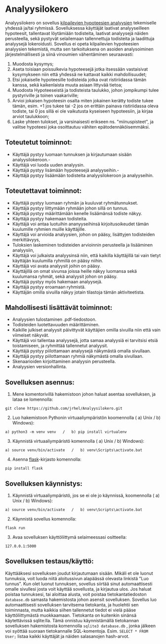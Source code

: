# Analyysilokero

Analyysilokero on sovellus [kilpailevien hypoteesien analyysien](https://en.wikipedia.org/wiki/Analysis_of_competing_hypotheses) tekemiselle yhdessä ja/tai ryhmissä. Sovelluksessa käyttäjät laativat analyyseilleen hypoteesit, tallentavat löytämiään todisteita, laativat analyysejä näiden perusteella, sekä pystyvät selailemaan tallennettuja todisteita ja laadittuja analyysejä lokeroidusti. Sovellus ei opeta kilpailevien hypoteesien analyysien tekemistä, mutta sen tarkoituksena on asoiden analysoiminen järjestelmällisesti ja siinä vinoumien vähentäminen seuraavasti:
1) Muodosta kysymys;
2) Aseta toisiaan poissulkevia hypoteesejä jotka itsessään vastaisivat kysymykseen niin että yhdessä ne kattavat kaikki mahdollisuudet;
3) Etsi jokaiselle hypoteesille todisteida jotka ovat ristiriidassa tämän kanssa, sekä kaikenlaista muuta asiaan littyvää tietoa;
4) Muodosta Hypoteeseistä ja todisteista taulukko, johon jompikumpi tulee pystyriville ja toinen vaakariville;
5) Arvioi jokaisen hypoteesin osalta miten jokainen kerätty todiste tukee tämän, esim. +1 jos tukee tai -2 jos on erittäin painava ristiriidassa oleva todiste, tai 0 jos sillä ei ole vaikutusta kyseiseen hypoteesiin, ja kirjaa arviot taulukkoon;
6) Laske yhteen tulokset, ja varsinaisesti erikseen ns. "miinuspisteet", ja valitse hypoteesi joka osoittautuu vähiten epätodennäköisemmäksi.

   
## Toteutetut toiminnot:
- Käyttäjä pystyy luomaan tunnuksen ja kirjautumaan sisään analyysilokeroon.- 
- Käyttäjä voi luoda uuden analyysin.
- Käyttäjä pystyy lisämään hypoteesejä analyyseihin.- 
- Käyttäjä pystyy lisäämään todisteita analyysilokeroon ja analyyseihin.

## Toteutettavat toiminnot:
- Käyttäjä pystyy luomaan ryhmän ja kuuluvat ryhmätunnukset.
- Käyttäjä pystyy liittymään ryhmään johon sillä on tunnus.
- Käyttäjä pystyy määrittämään kenelle lisäämänsä todiste näkyy.
- Käyttäjä pystyy hakemaan todisteita. 
- Käyttäjä voi antaa luotuihin ananyyseihinsä kirjoitusoikeudet tämän kuulumille ryhmien muille käyttäjille.
- Käyttäjä voi arvioida analyysien, johon on pääsy, lisättyjen todisteiden merkittävyys,
- Tuloksien laskeminen todisteiden arvioinnin perusteella ja lisääminen analyysiin,
- Käyttäjä voi julkaista analyysinsä niin, että kaikilla käyttäjillä tai vain tietyt käyttäjän kuulumilla ryhmillä on pääsy niihin.
- Käyttäjä voi avata analyysit joihin on pääsy.
- Käyttäjillä on omat sivunsa joissa heille näkyy luomansa sekä kuulumansa ryhmät, sekä analyysit johon on pääsy.
- Käyttäjä pystyy myös hakemaan analyysejä.
- Käyttäjä pystyy eroamaan ryhmistä.
- Käyttäjän omilla sivuilla näkyy jotain tilastoja tämän aktiviteetista.


## Mahdollisesti lisättävät toiminnot:

- Analyysien tulostaminen .pdf-tiedostoon.
- Todisteiden luotettavuuden määrittäminen.
- Kaikille julkiset analyysit päivittyvät käyttäjien omilla sivuilla niin että vain viimeiset näkyvät.
- Käyttäjä voi tallentaa analyysejä, jotta samaa analyysiä ei tarvitsisi etsiä toistamiseen, ja ryhmittää tallennetut analyysit.
- Käyttäjä pystyy piilottamaan analyysejä näkymästä omalla sivullaan.
- Käyttäjä pystyy piilottamaan ryhmiä näkymästä omalla sivullaan.
- Skenaarioiden kirjoittaminen analyysin perusteella.
- Analyysien versionhallinta.

## Sovelluksen asennus:
1) Mene komentorivillä hakemistoon johon haluat asentaa sovelluksen, ja lataa se lomennolla:
```
git clone https://github.com/jrhel/Analyysilokero.git
```
2) Luo hakemistoon Pythonin virtuaaliympäristön koomennolla ( a) Unix / b) Windows):
```
a) python3 -m venv venv   /   b) pip install virtualenv
```
3) Käynnistä virtuaaliympäristö komennolla ( a) Unix / b) Windows):
```
a) source venv/bin/activate   /   b) venv\Scripts\activate.bat
```
4) Asenna [flask](https://github.com/pallets/flask/tree/main)-kirjasto komennolla:

```
pip install flask
```

## Sovelluksen käynnistys:
1) Käynnistä virtuaaliympäristö, jos se ei ole jo käynnissä, koomennolla ( a) Unix / b) Windows):
```
a) source venv/bin/activate   /   b) venv\Scripts\activate.bat
```
2) Käynnistä sovellus komennolla:
```
flask run
```
3) Avaa sovelluksen käyttöliittymä selaimeessasi ositteella:
```
127.0.0.1:5000
```

## Sovelluksen testaus/käyttö:
Käyttääksesi sovelluksen joudut kirjautumaan sisään. Mikäli et ole luonut tunnuksia, voit luoda niitä aloitussivun alapäässä olevasta linkistä "Luo tunnus". Kun olet luonut tunnuksen, sovellus siirtää sinut automaattisesti omalle sivullesi josta voit käyttää sovellusta, ja kirjautua ulos. Jos haluat poistaa tunnuksesi, tai aloittaa alusta, voit poistaa tietokantatiedoston `database.db` samasta hakemistosta johon asensit sovelluksen. Sovellus luo automaattisesti sovelluksen tarvitsema tietokanta, ja huolehtii sen toiminnasta, mutta kaikkia siihen tallennetut tiedot ei vielä pääse käyttöliittymästä muokkaamaan. Tietokanta on kuitenkin sinänsä käytettävissä sqlite:lla. Tämä onnistuu käynnistämällä tietokannan sovelluksen hakemistosta komennolla `sqlite3 database.db` , jonka jälkeen voi syöttää suoraan tietokannalle SQL-komentoja. Esim. `SELECT * FROM User;` listaa kaikki käyttäjät ja näiden salasanojen hash-arvot.
